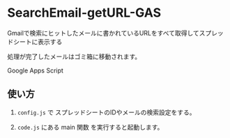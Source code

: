 # SearchEmail-getURL-GAS

Gmailで検索にヒットしたメールに書かれているURLをすべて取得してスプレッドシートに表示する

処理が完了したメールはゴミ箱に移動されます。

Google Apps Script

## 使い方

1. `config.js` で スプレッドシートのIDやメールの検索設定をする。

2. `code.js` にある main 関数 を実行すると起動します。
